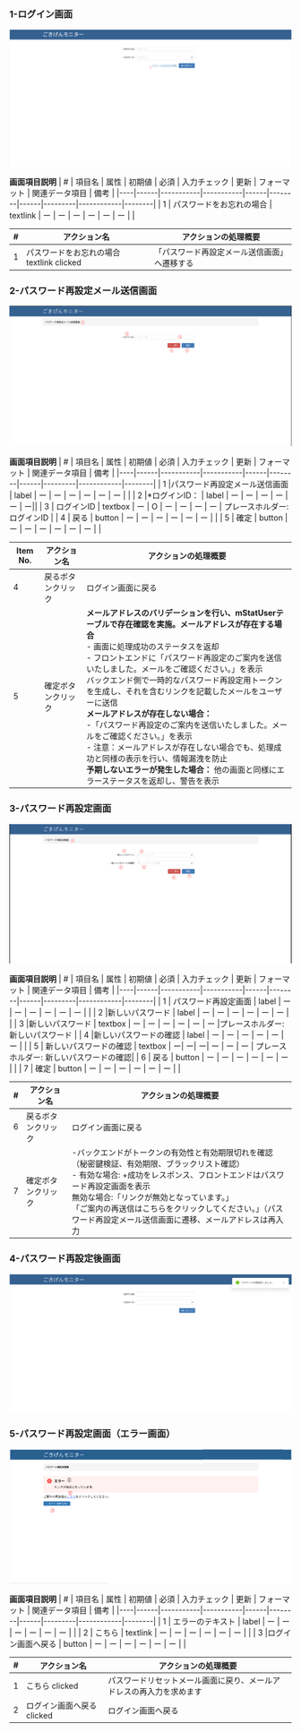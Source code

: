 ### 1-ログイン画面

<kbd><img src="./image-1753416231660.png" alt="パスワード再設定画面" /></kbd>


**画面項目説明**
| #  | 項目名               | 属性      | 初期値   | 必須 | 入力チェック | 更新 | フォーマット | 関連データ項目     | 備考  |
|----|------|-----------|-----------|------|--------|------|---------|------------|--------|
| 1  | パスワードをお忘れの場合   | textlink | ー    | ー    | ー             | ー    | ー            | ー      | |

| # | アクション名                         | アクションの処理概要 |
|---|--------------------------------------|------------------------|
|1 |パスワードをお忘れの場合 textlink clicked| 「パスワード再設定メール送信画面」へ遷移する|


### 2-パスワード再設定メール送信画面

<kbd><img src="./image-1753424889771.png" alt="パスワード再設定画面" /></kbd>

**画面項目説明**
| #  | 項目名               | 属性      | 初期値   | 必須 | 入力チェック | 更新 | フォーマット | 関連データ項目     | 備考  |
|----|------|-----------|-----------|------|--------|------|---------|------------|--------|
| 1  |パスワード再設定メール送信画面    | label | ー    | ー    | ー             | ー    | ー            | ー      | |
| 2  |*ログインID：   | label | ー    | ー    | ー             | ー    | ー            | ー||
| 3  | ログインID  | textbox | ー    | O    | ー             | ー    | ー   | ー | プレースホルダー: ログインID |
| 4  | 戻る  | button | ー    | ー    | ー             | ー    | ー            | ー      | |
| 5  | 確定  | button | ー    | ー    | ー             | ー    | ー            | ー      | |


|Item No.| アクション名                         | アクションの処理概要 |
|---|--------------------------------------|------------------------|
|4 | 戻るボタンクリック| ログイン画面に戻る |
|5 | 確定ボタンクリック| **メールアドレスのバリデーションを行い、mStatUserテーブルで存在確認を実施。メールアドレスが存在する場合** <br>-  画面に処理成功のステータスを返却<br>- フロントエンドに「パスワード再設定のご案内を送信いたしました。メールをご確認ください。」を表示<br>バックエンド側で一時的なパスワード再設定用トークンを生成し、それを含むリンクを記載したメールをユーザーに送信<br>**メールアドレスが存在しない場合：**<br>-「パスワード再設定のご案内を送信いたしました。メールをご確認ください。」を表示<br>- 注意：メールアドレスが存在しない場合でも、処理成功と同様の表示を行い、情報漏洩を防止<br>**予期しないエラーが発生した場合：** 他の画面と同様にエラーステータスを返却し、警告を表示 |


### 3-パスワード再設定画面

<kbd><img src="./image-1753425814177.png" alt="パスワード再設定画面" /></kbd>


**画面項目説明**
| #  | 項目名               | 属性      | 初期値   | 必須 | 入力チェック | 更新 | フォーマット | 関連データ項目     | 備考  |
|----|------|-----------|-----------|------|--------|------|---------|------------|--------|
| 1  | パスワード再設定画面   | label | ー    | ー    | ー             | ー    | ー            | ー      | |
| 2  |新しいパスワード   | label | ー    | ー    | ー             | ー    | ー            | ー      | |
| 3  |新しいパスワード  | textbox | ー    | ー    | ー    | ー    | ー  | ー      |プレースホルダー: 新しいパスワード |
| 4  |新しいパスワードの確認   | label | ー    | ー    | ー             | ー    | ー            | ー      | |
| 5  | 新しいパスワードの確認  | textbox | ー| ー| ー| ー    | ー  | ー      | プレースホルダー: 新しいパスワードの確認|
| 6 |  戻る | button | ー    | ー    | ー             | ー    | ー            | ー      | |
| 7  | 確定  | button | ー    | ー    | ー             | ー    | ー            | ー      | |


| # | アクション名                         | アクションの処理概要 |
|---|--------------------------------------|------------------------|
|6 | 戻るボタンクリック| ログイン画面に戻る |
|7 | 確定ボタンクリック|-バックエンドがトークンの有効性と有効期限切れを確認（秘密鍵検証、有効期限、ブラックリスト確認）<br/>- 有効な場合: +成功をレスポンス、フロントエンドはパスワード再設定画面を表示 <br/> 無効な場合:「リンクが無効となっています。」<br/> 「ご案内の再送信はこちらをクリックしてください。」（パスワード再設定メール送信画面に遷移、メールアドレスは再入力 |


### 4-パスワード再設定後画面

<kbd><img src="./image-1753266244024.png" alt="パスワード再設定画面" /><kbd>


### 5-パスワード再設定画面（エラー画面）

<kbd><img src="./image-1753428457279.png" alt="パスワード再設定画面" /><kbd>

**画面項目説明**
| #  | 項目名               | 属性      | 初期値   | 必須 | 入力チェック | 更新 | フォーマット | 関連データ項目     | 備考  |
|----|------|-----------|-----------|------|--------|------|---------|------------|--------|
| 1  | エラーのテキスト   | label | ー    | ー    | ー             | ー    | ー            | ー      | |
| 2  | こちら  | textlink | ー    | ー    | ー             | ー    | ー            | ー      | |
| 3  |ログイン画面へ戻る | button | ー    | ー    | ー             | ー    | ー            | ー      | |

| # | アクション名                         | アクションの処理概要 |
|---|--------------------------------------|------------------------|
|1 | こちら clicked|パスワードリセットメール画面に戻り、メールアドレスの再入力を求めます|
|2 | ログイン画面へ戻る clicked|ログイン画面へ戻る|
